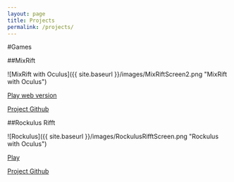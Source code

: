 ```yaml
---
layout: page
title: Projects
permalink: /projects/
---
```


#Games

##MixRift

![MixRift with Oculus]({{ site.baseurl }}/images/MixRiftScreen2.png "MixRift with Oculus")

[Play web version](http://almerc.github.io/MixRift/)

[Project Github](http://github.com/Almerc/MixRift/)

##Rockulus Rifft

![Rockulus]({{ site.baseurl }}/images/RockulusRifftScreen.png "Rockulus with Oculus")

[Play](http://almerc.github.io/RockulusRifft/)

[Project Github](http://github.com/Almerc/RockulusRifft/)

